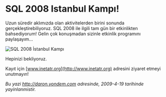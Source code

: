 # SQL 2008 Istanbul Kampı! 

Uzun süredir aklımızda olan aktivitelerden birini sonunda
gerçekleştirebiliyoruz. SQL 2008 ile ilgili tam gün bir etkinlikten
bahsediyorum! Gelin çok konuşmadan sizinle etkinlik programını
paylaşayım...

![SQL 2008 İstanbul
Kampı](media/SQL_2008_Istanbul_Kampi/18042009_1.png)

Hepinizi bekliyoruz.

Kayıt için [www.inetatr.org](http://www.inetatr.org) adresini ziyaret
etmeyi unutmayın!


*Bu yazi http://daron.yondem.com adresinde, 2009-4-19 tarihinde yayinlanmistir.*